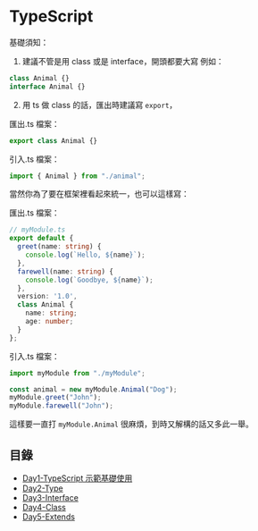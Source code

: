 # TypeScript

基礎須知：

1. 建議不管是用 class 或是 interface，開頭都要大寫
   例如：

```typescript
class Animal {}
interface Animal {}
```

2. 用 ts 做 class 的話，匯出時建議寫 `export`，

匯出.ts 檔案：

```typescript
export class Animal {}
```

引入.ts 檔案：

```typescript
import { Animal } from "./animal";
```

當然你為了要在框架裡看起來統一，也可以這樣寫：

匯出.ts 檔案：

```typescript
// myModule.ts
export default {
  greet(name: string) {
    console.log(`Hello, ${name}`);
  },
  farewell(name: string) {
    console.log(`Goodbye, ${name}`);
  },
  version: '1.0',
  class Animal {
    name: string;
    age: number;
  }
};
```

引入.ts 檔案：

```typescript
import myModule from "./myModule";

const animal = new myModule.Animal("Dog");
myModule.greet("John");
myModule.farewell("John");
```

這樣要一直打 `myModule.Animal` 很麻煩，到時又解構的話又多此一舉。

## 目錄

- [Day1-TypeScript 示範基礎使用](./contents/01-basic.md)
- [Day2-Type](./contents/02-type.md)
- [Day3-Interface](./contents/03-interface.md)
- [Day4-Class](./contents/04-class.md)
- [Day5-Extends](./contents/05-extends.md)
